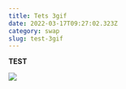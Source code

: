 ```yaml
---
title: Tets 3gif
date: 2022-03-17T09:27:02.323Z
category: swap
slug: test-3gif
---
```

**TEST**

![](assets/3.gif)
